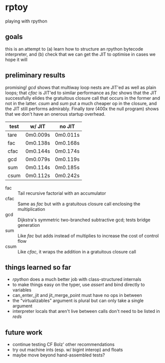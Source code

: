 # rptoy
playing with rpython

## goals
this is an attempt to (a) learn how to structure an rpython bytecode interpreter, and (b) check that we can get the JIT to optimise in cases we hope it will

## preliminary results
promising! *gcd* shows that multiway loop nests are JIT'ed as well as plain loops; that *cfac* is JIT'ed to similar performance as *fac* shows that the JIT successfully elides
the gratuitous closure call that occurs in the former and not in the latter. *csum* and *sum* put a much cheaper op in the closure, and the JIT still performs admirably. Finally *tare*
(400x the null program) shows that we don't have an onerous startup overhead.

| test  | w/ JIT | no JIT |
| ------------- | ------------- | -------- |
| tare | 0m0.009s | 0m0.011s |
| fac  | 0m0.138s | 0m0.168s |
| cfac | 0m0.144s | 0m0.174s |
| gcd | 0m0.079s | 0m0.119s |
| sum | 0m0.114s | 0m0.185s |
| csum | 0m0.112s | 0m0.242s |

<dl>
  <dt>fac</dt>
  <dd>Tail recursive factorial with an accumulator</dd>
  <dt>cfac</dt>
  <dd>Same as <em>fac</em> but with a gratuitous closure call enclosing the multiplication</dd>
  <dt>gcd</dt>
  <dd>Dijkstra's symmetric two-branched subtractive gcd; tests bridge generation</dd>
  <dt>sum</dt>
  <dd>Like <em>fac</em> but adds instead of multiplies to increase the cost of control flow</dd>
  <dt>csum</dt>
  <dd>Like <em>cfac</em>, it wraps the addition in a gratuitous closure call</dd>
</dl>

## things learned so far
- *rpython* does a much better job with class-structured internals
- to make things easy on the typer, use *assert* and bind directly to variables
- can_enter_jit and jit_merge_point must have no ops in between
- the "virtualizables" argument is plural but can only take a single argument
- interpreter locals that aren't live between calls don't need to be listed in *reds*

## future work
- continue testing CF Bolz' other recommendations
- try out machine ints (esp. w/ bigint interop) and floats
- maybe move beyond hand-assembled tests?
